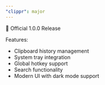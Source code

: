 ```yaml
---
"clippr": major
---
```


🎉 Official 1.0.0 Release

Features:
- Clipboard history management
- System tray integration
- Global hotkey support
- Search functionality
- Modern UI with dark mode support
